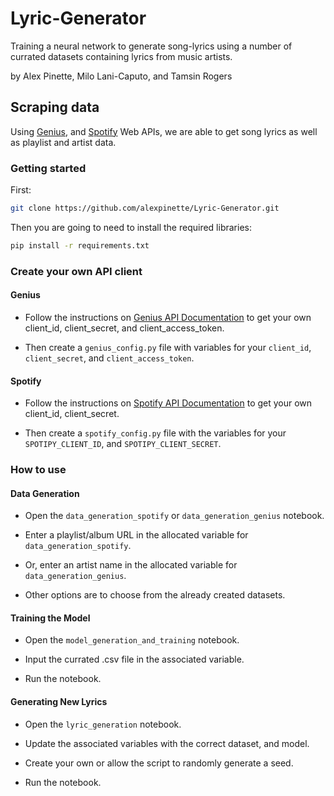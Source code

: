 # Lyric-Generator

Training a neural network to generate song-lyrics using a number of currated datasets containing lyrics from music artists.

by Alex Pinette, Milo Lani-Caputo, and Tamsin Rogers

## Scraping data

Using [Genius](https://docs.genius.com/), and [Spotify](https://developer.spotify.com/documentation/web-api/) Web APIs, we are able to get song lyrics as well as playlist and artist data.

### Getting started

First:

```bash
git clone https://github.com/alexpinette/Lyric-Generator.git
```

Then you are going to need to install the required libraries:

```bash
pip install -r requirements.txt
```

### Create your own API client

#### Genius

- Follow the instructions on [Genius API Documentation](https://docs.genius.com/) to get your own client_id, client_secret, and client_access_token.

- Then create a `genius_config.py` file with variables for your `client_id`, `client_secret`, and `client_access_token`.

#### Spotify

- Follow the instructions on [Spotify API Documentation](https://developer.spotify.com/documentation/web-api/) to get your own client_id, client_secret.

- Then create a `spotify_config.py` file with the variables for your `SPOTIPY_CLIENT_ID`, and `SPOTIPY_CLIENT_SECRET`.

### How to use

#### Data Generation

- Open the `data_generation_spotify` or `data_generation_genius` notebook. 

- Enter a playlist/album URL in the allocated variable for `data_generation_spotify`.

- Or, enter an artist name in the allocated variable for `data_generation_genius`.

- Other options are to choose from the already created datasets.

#### Training the Model

- Open the `model_generation_and_training` notebook.

- Input the currated .csv file in the associated variable.

- Run the notebook.

#### Generating New Lyrics

- Open the `lyric_generation` notebook.

- Update the associated variables with the correct dataset, and model.

- Create your own or allow the script to randomly generate a seed.

- Run the notebook.
